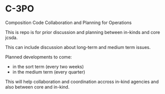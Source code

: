 # C-3PO
Composition Code Collaboration and Planning for Operations

This is repo is for prior discussion and planning between in-kinds and core jcsda.

This can include discussion about long-term and medium term issues.

Planned developments to come: 
 - in the sort term (every two weeks)
 - in the medium term (every quarter)
 
This will help collaboration and coordination accross in-kind agencies and also between core and in-kind.

